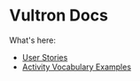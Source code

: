 # Vultron Docs

What's here:

- [User Stories](/docs/topics/user_stories/)
- [Activity Vocabulary Examples](/doc/examples/)
